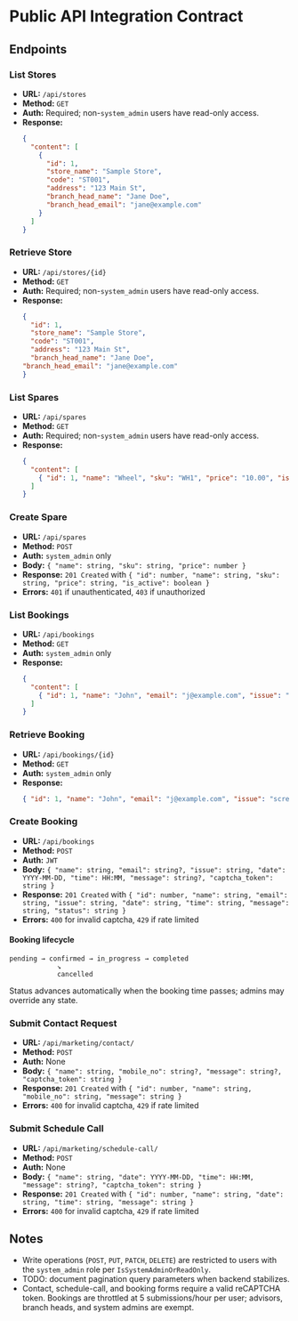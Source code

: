 # Public API Integration Contract

## Endpoints

### List Stores
- **URL:** `/api/stores`
- **Method:** `GET`
- **Auth:** Required; non-`system_admin` users have read-only access.
- **Response:**
  ```json
  {
    "content": [
      {
        "id": 1,
        "store_name": "Sample Store",
        "code": "ST001",
        "address": "123 Main St",
        "branch_head_name": "Jane Doe",
        "branch_head_email": "jane@example.com"
      }
    ]
  }
  ```

### Retrieve Store
- **URL:** `/api/stores/{id}`
- **Method:** `GET`
- **Auth:** Required; non-`system_admin` users have read-only access.
- **Response:**
  ```json
  {
    "id": 1,
    "store_name": "Sample Store",
    "code": "ST001",
    "address": "123 Main St",
    "branch_head_name": "Jane Doe",
  "branch_head_email": "jane@example.com"
  }
  ```

### List Spares
- **URL:** `/api/spares`
- **Method:** `GET`
- **Auth:** Required; non-`system_admin` users have read-only access.
- **Response:**
  ```json
  {
    "content": [
      { "id": 1, "name": "Wheel", "sku": "WH1", "price": "10.00", "is_active": true }
    ]
  }
  ```

### Create Spare
- **URL:** `/api/spares`
- **Method:** `POST`
- **Auth:** `system_admin` only
- **Body:** `{ "name": string, "sku": string, "price": number }`
- **Response:** `201 Created` with `{ "id": number, "name": string, "sku": string, "price": string, "is_active": boolean }`
- **Errors:** `401` if unauthenticated, `403` if unauthorized

### List Bookings
- **URL:** `/api/bookings`
- **Method:** `GET`
- **Auth:** `system_admin` only
- **Response:**
  ```json
  {
    "content": [
      { "id": 1, "name": "John", "email": "j@example.com", "issue": "screen", "date": "2024-01-01", "time": "10:00", "message": "hi", "status": "pending" }
    ]
  }
  ```

### Retrieve Booking
- **URL:** `/api/bookings/{id}`
- **Method:** `GET`
- **Auth:** `system_admin` only
- **Response:**
  ```json
  { "id": 1, "name": "John", "email": "j@example.com", "issue": "screen", "date": "2024-01-01", "time": "10:00", "message": "hi", "status": "pending" }
  ```

### Create Booking
- **URL:** `/api/bookings`
- **Method:** `POST`
- **Auth:** `JWT`
- **Body:** `{ "name": string, "email": string?, "issue": string, "date": YYYY-MM-DD, "time": HH:MM, "message": string?, "captcha_token": string }`
- **Response:** `201 Created` with `{ "id": number, "name": string, "email": string, "issue": string, "date": string, "time": string, "message": string, "status": string }`
- **Errors:** `400` for invalid captcha, `429` if rate limited
#### Booking lifecycle
```
pending → confirmed → in_progress → completed
            ↘
            cancelled
```
Status advances automatically when the booking time passes; admins may override any state.
### Submit Contact Request
- **URL:** `/api/marketing/contact/`
- **Method:** `POST`
- **Auth:** None
- **Body:** `{ "name": string, "mobile_no": string?, "message": string?, "captcha_token": string }`
- **Response:** `201 Created` with `{ "id": number, "name": string, "mobile_no": string, "message": string }`
- **Errors:** `400` for invalid captcha, `429` if rate limited

### Submit Schedule Call
- **URL:** `/api/marketing/schedule-call/`
- **Method:** `POST`
- **Auth:** None
- **Body:** `{ "name": string, "date": YYYY-MM-DD, "time": HH:MM, "message": string?, "captcha_token": string }`
- **Response:** `201 Created` with `{ "id": number, "name": string, "date": string, "time": string, "message": string }`
- **Errors:** `400` for invalid captcha, `429` if rate limited

## Notes
- Write operations (`POST`, `PUT`, `PATCH`, `DELETE`) are restricted to users with the `system_admin` role per `IsSystemAdminOrReadOnly`.
- TODO: document pagination query parameters when backend stabilizes.
- Contact, schedule-call, and booking forms require a valid reCAPTCHA token. Bookings are throttled at 5 submissions/hour per user; advisors, branch heads, and system admins are exempt.
